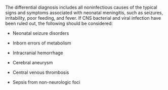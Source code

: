 The differential diagnosis includes all noninfectious causes of the typical signs and symptoms associated with neonatal meningitis, such as seizures, irritability, poor feeding, and fever. If CNS bacterial and viral infection have been ruled out, the following should be considered:

- Neonatal seizure disorders

- Inborn errors of metabolism

- Intracranial hemorrhage

- Cerebral aneurysm

- Central venous thrombosis

- Sepsis from non-neurologic foci